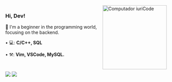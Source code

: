 <img src="https://i.pinimg.com/originals/ee/9d/de/ee9dde88ff4949f5984bf108bdeea0bc.gif" min-width="300px" max-width="300px" width="200px" align="right" alt="Computador iuriCode">

### Hi, Dev!

<p align="left"> 
  🤯 I'm a beginner in the programming world, focusing on the backend.
</p>

<p align="left">
• 💻: <strong>C/C++, SQL</strong>
</p>

<p align="left">
• ⚒: <strong>Vim, VSCode, MySQL.</strong>
 </p>
 <br />

<p align="left">
  <a href = "https://www.codewars.com/users/Diogo-ss"><img src="https://www.codewars.com/users/Diogo-ss/badges/micro" min-width="200px" max-width="200px"></a>
  <img src="https://komarev.com/ghpvc/?username=Diogo-ss&color=a4bafd&style=flat-square&label=🚀+views" />
</p>

